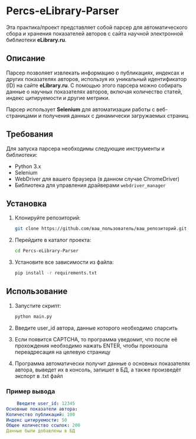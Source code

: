 # Percs-eLibrary-Parser

Эта практика/проект представляет собой парсер для автоматического сбора и хранения показателей авторов с сайта научной электронной библиотеки **eLibrary.ru**.

## Описание

Парсер позволяет извлекать информацию о публикациях, индексах и других показателях авторов, используя их уникальный идентификатор (ID) на сайте **eLibrary.ru**. С помощью этого парсера можно собирать данные о научных показателях авторов, включая количество статей, индекс цитируемости и другие метрики.

Парсер использует **Selenium** для автоматизации работы с веб-страницами и получения данных с динамически загружаемых страниц.

## Требования

Для запуска парсера необходимы следующие инструменты и библиотеки:

- Python 3.x
- Selenium
- WebDriver для вашего браузера (в данном случае ChromeDriver)
- Библиотека для управления драйверами `webdriver_manager`

## Установка

1. Клонируйте репозиторий:

    ```bash
   git clone https://github.com/ваш_пользователь/ваш_репозиторий.git
   ```

2. Перейдите в каталог проекта:
       
    ```bash
   cd Percs-eLibrary-Parser
   ```

3. Установите все зависимости из файла:
      
    ```bash
   pip install -r requirements.txt
   ```

## Использование

1. Запустите скрипт:

    ```bash
   python main.py
   ```

2. Введите user_id автора, данные которого необходимо спарсить

3. Если появится CAPTCHA, то программа уведомит, что после её прохождения необходимо нажать ENTER, чтобы произошла переадресация на целевую страницу

4. Программа автоматически получит данные о основных показателях автора, выведет их в консоль, запишет в БД, а также произведёт экспорт в .txt файл

### Пример вывода

```yaml
    Введите user_id: 12345
Основные показатели автора:
Количество публикаций: 100
Индекс цитируемости: 50
Общее количество ссылок: 200
Данные были добавлены в БД


